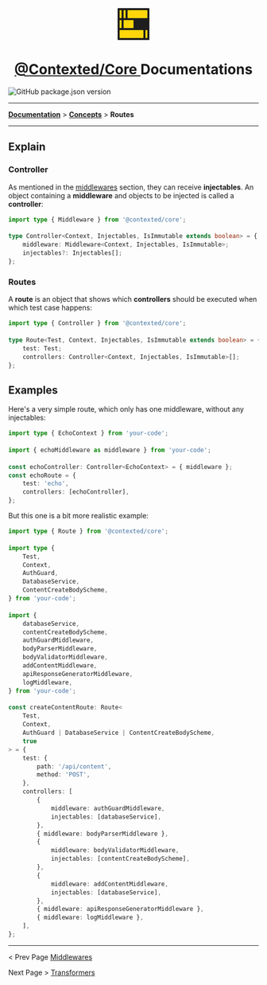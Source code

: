 <div align="center">
    <img alt="Contexted Logo" width="64" src="https://raw.githubusercontent.com/contexted-js/brand/master/dark/main-fill.svg">
    <h1>
		<a href="https://github.com/contexted-js/core">
        	@Contexted/Core
    	</a>
		<span>Documentations</span>
	</h1>
</div>

<img alt="GitHub package.json version" src="https://img.shields.io/github/package-json/v/contexted-js/core">

---

[**Documentation**](../README.md) > [**Concepts**](README.md) > **Routes**

---

## Explain

### Controller

As mentioned in the [middlewares](middlewares.md) section, they can receive **injectables**. An object containing a **middleware** and objects to be injected is called a **controller**:

```ts
import type { Middleware } from '@contexted/core';

type Controller<Context, Injectables, IsImmutable extends boolean> = {
	middleware: Middleware<Context, Injectables, IsImmutable>;
	injectables?: Injectables[];
};
```

### Routes

A **route** is an object that shows which **controllers** should be executed when which test case happens:

```ts
import type { Controller } from '@contexted/core';

type Route<Test, Context, Injectables, IsImmutable extends boolean> = {
	test: Test;
	controllers: Controller<Context, Injectables, IsImmutable>[];
};
```

## Examples

Here's a very simple route, which only has one middleware, without any injectables:

```ts
import type { EchoContext } from 'your-code';

import { echoMiddleware as middleware } from 'your-code';

const echoController: Controller<EchoContext> = { middleware };
const echoRoute = {
	test: 'echo',
	controllers: [echoController],
};
```

But this one is a bit more realistic example:

```ts
import type { Route } from '@contexted/core';

import type {
	Test,
	Context,
	AuthGuard,
	DatabaseService,
	ContentCreateBodyScheme,
} from 'your-code';

import {
	databaseService,
	contentCreateBodyScheme,
	authGuardMiddleware,
	bodyParserMiddleware,
	bodyValidatorMiddleware,
	addContentMiddleware,
	apiResponseGeneratorMiddleware,
	logMiddleware,
} from 'your-code';

const createContentRoute: Route<
	Test,
	Context,
	AuthGuard | DatabaseService | ContentCreateBodyScheme,
	true
> = {
	test: {
		path: '/api/content',
		method: 'POST',
	},
	controllers: [
		{
			middleware: authGuardMiddleware,
			injectables: [databaseService],
		},
		{ middleware: bodyParserMiddleware },
		{
			middleware: bodyValidatorMiddleware,
			injectables: [contentCreateBodyScheme],
		},
		{
			middleware: addContentMiddleware,
			injectables: [databaseService],
		},
		{ middleware: apiResponseGeneratorMiddleware },
		{ middleware: logMiddleware },
	],
};
```

---

< Prev Page
[Middlewares](middlewares.md)

Next Page >
[Transformers](transformers.md)
